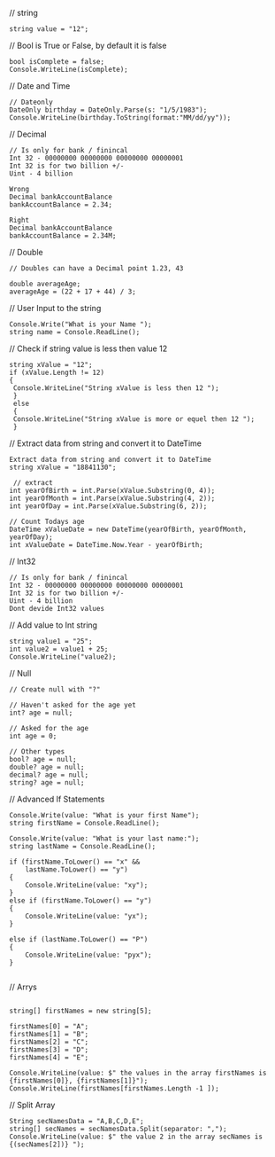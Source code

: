 // string
```
string value = "12";

```

// Bool is True or False, by default it is false
```
bool isComplete = false;
Console.WriteLine(isComplete);

```

// Date and Time
```
// Dateonly
DateOnly birthday = DateOnly.Parse(s: "1/5/1983");
Console.WriteLine(birthday.ToString(format:"MM/dd/yy"));
```

// Decimal
```
// Is only for bank / finincal
Int 32 - 00000000 00000000 00000000 00000001
Int 32 is for two billion +/-
Uint - 4 billion

Wrong 
Decimal bankAccountBalance
bankAccountBalance = 2.34;

Right
Decimal bankAccountBalance
bankAccountBalance = 2.34M;
```

// Double
```
// Doubles can have a Decimal point 1.23, 43

double averageAge;
averageAge = (22 + 17 + 44) / 3;
```

 // User Input to the string
```
Console.Write("What is your Name ");
string name = Console.ReadLine();
```

// Check if string value is less then value 12
```
string xValue = "12";
if (xValue.Length != 12)
{
 Console.WriteLine("String xValue is less then 12 ");
 }
 else
 {
 Console.WriteLine("String xValue is more or equel then 12 ");
 }
```

 // Extract data from string and convert it to DateTime
```
Extract data from string and convert it to DateTime
string xValue = "18841130";

 // extract 
int yearOfBirth = int.Parse(xValue.Substring(0, 4));
int yearOfMonth = int.Parse(xValue.Substring(4, 2));
int yearOfDay = int.Parse(xValue.Substring(6, 2));

// Count Todays age
DateTime xValueDate = new DateTime(yearOfBirth, yearOfMonth, yearOfDay);
int xValueDate = DateTime.Now.Year - yearOfBirth;

```

// Int32
```
// Is only for bank / finincal
Int 32 - 00000000 00000000 00000000 00000001
Int 32 is for two billion +/-
Uint - 4 billion
Dont devide Int32 values
```

// Add value to Int string
```
string value1 = "25";
int value2 = value1 + 25;
Console.WriteLine("value2);
```

// Null
```
// Create null with "?"

// Haven't asked for the age yet
int? age = null;

// Asked for the age
int age = 0;

// Other types
bool? age = null;
double? age = null;
decimal? age = null;
string? age = null;

```


//  Advanced If Statements
```
Console.Write(value: "What is your first Name");
string firstName = Console.ReadLine();

Console.Write(value: "What is your last name:");
string lastName = Console.ReadLine();

if (firstName.ToLower() == "x" &&
    lastName.ToLower() == "y")
{
    Console.WriteLine(value: "xy");
}
else if (firstName.ToLower() == "y")
{
    Console.WriteLine(value: "yx"); 
}

else if (lastName.ToLower() == "P")
{
    Console.WriteLine(value: "pyx");
}


```

// Arrys

```

string[] firstNames = new string[5];

firstNames[0] = "A";
firstNames[1] = "B";
firstNames[2] = "C";
firstNames[3] = "D";
firstNames[4] = "E";

Console.WriteLine(value: $" the values in the array firstNames is {firstNames[0]}, {firstNames[1]}");
Console.WriteLine(firstNames[firstNames.Length -1 ]);

```

// Split Array 

```
String secNamesData = "A,B,C,D,E";
string[] secNames = secNamesData.Split(separator: ",");
Console.WriteLine(value: $" the value 2 in the array secNames is  {(secNames[2])} ");

```


